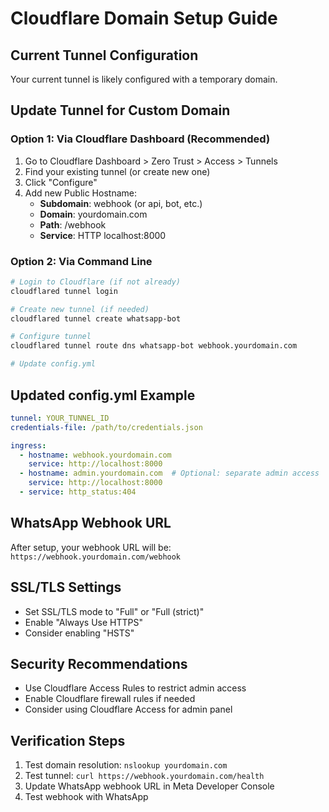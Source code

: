 # Cloudflare Domain Setup Guide

## Current Tunnel Configuration
Your current tunnel is likely configured with a temporary domain. 

## Update Tunnel for Custom Domain

### Option 1: Via Cloudflare Dashboard (Recommended)
1. Go to Cloudflare Dashboard > Zero Trust > Access > Tunnels
2. Find your existing tunnel (or create new one)
3. Click "Configure"
4. Add new Public Hostname:
   - **Subdomain**: webhook (or api, bot, etc.)
   - **Domain**: yourdomain.com
   - **Path**: /webhook
   - **Service**: HTTP localhost:8000

### Option 2: Via Command Line
```bash
# Login to Cloudflare (if not already)
cloudflared tunnel login

# Create new tunnel (if needed)
cloudflared tunnel create whatsapp-bot

# Configure tunnel
cloudflared tunnel route dns whatsapp-bot webhook.yourdomain.com

# Update config.yml
```

## Updated config.yml Example
```yaml
tunnel: YOUR_TUNNEL_ID
credentials-file: /path/to/credentials.json

ingress:
  - hostname: webhook.yourdomain.com
    service: http://localhost:8000
  - hostname: admin.yourdomain.com  # Optional: separate admin access
    service: http://localhost:8000
  - service: http_status:404
```

## WhatsApp Webhook URL
After setup, your webhook URL will be:
`https://webhook.yourdomain.com/webhook`

## SSL/TLS Settings
- Set SSL/TLS mode to "Full" or "Full (strict)"
- Enable "Always Use HTTPS"
- Consider enabling "HSTS"

## Security Recommendations
- Use Cloudflare Access Rules to restrict admin access
- Enable Cloudflare firewall rules if needed
- Consider using Cloudflare Access for admin panel

## Verification Steps
1. Test domain resolution: `nslookup yourdomain.com`
2. Test tunnel: `curl https://webhook.yourdomain.com/health`
3. Update WhatsApp webhook URL in Meta Developer Console
4. Test webhook with WhatsApp
